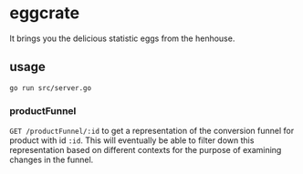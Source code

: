 # eggcrate
It brings you the delicious statistic eggs from the henhouse.

## usage
`go run src/server.go`

### productFunnel
`GET /productFunnel/:id` to get a representation of the conversion funnel for product with id `:id`.
This will eventually be able to filter down this representation based on different contexts for the purpose of examining changes in the funnel.